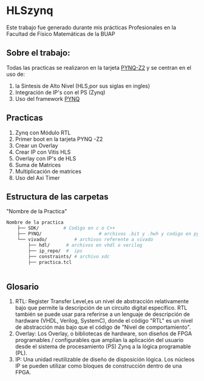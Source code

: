 # HLSzynq
Este trabajo fue generado durante mis prácticas Profesionales en la Facultad de Físico Matemáticas de la BUAP
## Sobre el trabajo:
Todas las practicas se realizaron en la tarjeta  [PYNQ-Z2](https://www.tul.com.tw/productspynq-z2.html) y se centran en el uso de:
1. la Sintesis de Alto Nivel (HLS,por sus siglas en ingles)
2. Integración de IP's con el PS (Zynq)
3. Uso del framework [PYNQ](http://www.pynq.io/home.html)

## Practicas 
1. Zynq con Módulo RTL
2.  Primer boot en la tarjeta PYNQ -Z2 
3.  Crear un Overlay
4.  Crear IP con Vitis HLS
5.  Overlay con IP's de HLS
6.  Suma de Matrices
7.  Multiplicación de matrices
8.  Uso del Axi Timer

## Estructura de las carpetas

"Nombre de la Practica"

```bash
Nombre de la practica
    ├── SDK/         # Codigo en c o C++ 
    ├── PYNQ/                     # archivos .bit y .hwh y codigo en python
    └── vivado/          # archivos referente a vivado
        ├── hdl/      # archivos en vhdl o verilog
        ├── ip_repo/  #  ips 
        ├── constraints/ # archivo xdc
        ├── practica.tcl  
      
```


## Glosario
1. RTL: Register Transfer Level,es un nivel de abstracción relativamente bajo que permite la descripción de un circuito digital específico. RTL también se puede usar para referirse a un lenguaje de descripción de hardware (VHDL, Verilog, SystemC), donde el código "RTL" es un nivel de abstracción más bajo que el código de "Nivel de comportamiento".
2. Overlay: Los Overlay, o bibliotecas de hardware, son diseños de FPGA programables / configurables que amplían la aplicación del usuario desde el sistema de procesamiento (PS) Zynq a la lógica programable (PL).
3.  IP: Una unidad reutilizable de diseño de disposición lógica. Los núcleos IP se pueden utilizar como bloques de construcción dentro de una FPGA.
